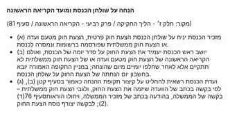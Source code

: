 **הנחה על שולחן הכנסת ומועד הקריאה הראשונה**

(מקור: חלק ז׳ - הליך החקיקה / פרק רביעי - הקריאה הראשונה / סעיף 81)
 * (א) מזכיר הכנסת יניח על שולחן הכנסת הצעת חוק פרטית, הצעת חוק מטעם ועדה או הצעת חוק ממשלתית שפורסמה ברשומות ונמסרה לכנסת.
 * (ב) יושב ראש הכנסת יעמיד את הצעת החוק על סדר יומה של הכנסת, ואולם הקריאה הראשונה של הצעת חוק מטעם ועדה או של הצעת חוק ממשלתית לא תתקיים אלא לאחר שחלפו יומיים מיום שהונחה; במניין התקופה האמורה יובא בחשבון יום הנחתה של הצעת החוק על שולחן הכנסת.
 * (ג) ועדת הכנסת רשאית להחליט על קיצור תקופת ההנחה כאמור בסעיף קטן (ב), לפי בקשה בכתב של הוועדה שיזמה את הצעת החוק, ולגבי הצעת חוק ממשלתית – בקשה של הממשלה, בהודעה בכתב של מזכיר הממשלה, ויחולו הוראותסעיף 76(ד)(2); לבקשה יצורף נוסח הצעת החוק.